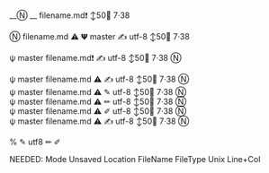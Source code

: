 





__Ⓝ __  filename.md❗                    ↕50📍 7·38 




  Ⓝ  filename.md ⚠                                  𝝭 master  ✍ utf-8  ↕50📍 7·38


ψ master filename.md❗                                       ✍ utf-8  ↕50📍 7·38  Ⓝ






ψ master  filename.md ⚠                   ✍ utf-8  ↕50📍 7·38  Ⓝ  
ψ master  filename.md ⚠                   ✎ utf-8  ↕50📍 7·38  Ⓝ  
ψ master  filename.md ⚠                   ✏ utf-8  ↕50📍 7·38  Ⓝ  
ψ master  filename.md ⚠                   ✐ utf-8  ↕50📍 7·38  Ⓝ  
ψ master  filename.md ⚠                   ✍ utf-8  ↕50📍 7·38  Ⓝ  

%
✎ utf8
✏ 
✐ 

NEEDED:
Mode
Unsaved
Location
FileName
FileType
Unix
Line+Col



